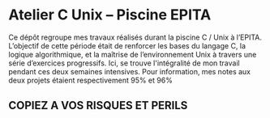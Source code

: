 # Atelier C Unix – Piscine EPITA

Ce dépôt regroupe mes travaux réalisés durant la piscine C / Unix à l’EPITA.  
L’objectif de cette période était de renforcer les bases du langage C, la logique algorithmique, et la maîtrise de l’environnement Unix à travers une série d’exercices progressifs.
Ici, se trouve l'intégralité de mon travail pendant ces deux semaines intensives.
Pour information, mes notes aux deux projets étaient respectivement 95% et 96%

## COPIEZ A VOS RISQUES ET PERILS
